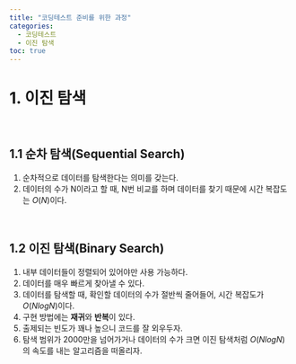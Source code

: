 ```yaml
---
title: "코딩테스트 준비를 위한 과정"
categories:
  - 코딩테스트
  - 이진 탐색
toc: true
---
```


# 1. 이진 탐색

<br/>

## 1.1 순차 탐색(Sequential Search)
1. 순차적으로 데이터를 탐색한다는 의미를 갖는다.
2. 데이터의 수가 N이라고 할 때, N번 비교를 하며 데이터를 찾기 때문에 시간 복잡도는 $O(N)$이다.

<br/>

## 1.2 이진 탐색(Binary Search)
1. 내부 데이터들이 정렬되어 있어야만 사용 가능하다. 
2. 데이터를 매우 빠르게 찾아낼 수 있다.
3. 데이터를 탐색할 때, 확인할 데이터의 수가 절반씩 줄어들어, 시간 복잡도가 $O(NlogN)$이다.
4. 구현 방법에는 **재귀**와 **반복**이 있다.
5. 출제되는 빈도가 꽤나 높으니 코드를 잘 외우두자.
6. 탐색 범위가 2000만을 넘어가거나 데이터의 수가 크면 이진 탐색처럼 $O(NlogN)$의 속도를 내는 알고리즘을 떠올리자.

